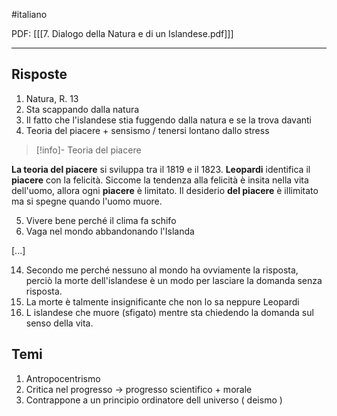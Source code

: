 #italiano 

PDF: \[[[7. Dialogo della Natura e di un Islandese.pdf]]]

---
## Risposte

1. Natura, R. 13
2. Sta scappando dalla natura
3. Il fatto che l'islandese stia fuggendo dalla natura e se la trova davanti
4. Teoria del piacere + sensismo / tenersi lontano dallo stress

> [!info]- Teoria del piacere
> 
**La teoria del piacere** si sviluppa tra il 1819 e il 1823. **Leopardi** identifica il **piacere** con la felicità. Siccome la tendenza alla felicità è insita nella vita dell'uomo, allora ogni **piacere** è limitato. Il desiderio **del piacere** è illimitato ma si spegne quando l'uomo muore.

5. Vivere bene perché il clima fa schifo
6. Vaga nel mondo abbandonando l'Islanda

\[...]

14. Secondo me perché nessuno al mondo ha ovviamente la risposta, perciò la morte dell'islandese è un modo per lasciare la domanda senza risposta.  
15. La morte è talmente insignificante che non lo sa neppure Leopardi 
16. L islandese che muore (sfigato) mentre sta chiedendo la domanda sul senso della vita.

## Temi

1. Antropocentrismo
2. Critica nel progresso -> progresso scientifico + morale
3. Contrappone a un principio ordinatore dell universo ( deismo )